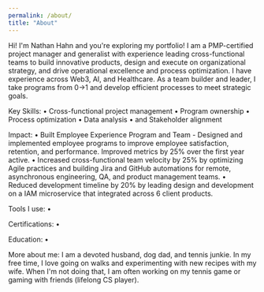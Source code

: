 ```yaml
---
permalink: /about/
title: "About"
---
```


Hi! I'm Nathan Hahn and you're exploring my portfolio! I am a PMP-certified project manager and generalist with experience leading cross-functional teams to build innovative products, design and execute on organizational strategy, and drive operational excellence and process optimization. I have experience across Web3, AI, and Healthcare. As a team builder and leader, I take programs from 0→1 and develop efficient processes to meet strategic goals.

Key Skills:
• Cross-functional project management
• Program ownership
• Process optimization
• Data analysis
• and Stakeholder alignment

Impact:
• Built Employee Experience Program and Team - Designed and implemented employee programs to improve employee satisfaction, retention, and performance. Improved metrics by 25% over the first year active.
• Increased cross-functional team velocity by 25% by optimizing Agile practices and building Jira and GitHub automations for remote, asynchronous engineering, QA, and product management teams.
• Reduced development timeline by 20% by leading design and development on a IAM microservice that integrated across 6 client products.

Tools I use:
•

Certifications:
•

Education:
• 

More about me:
I am a devoted husband, dog dad, and tennis junkie. In my free time, I love going on walks and experimenting with new recipes with my wife. When I'm not doing that, I am often working on my tennis game or gaming with friends (lifelong CS player).
